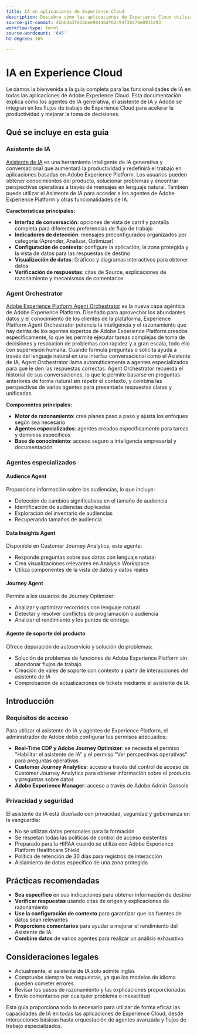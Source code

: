 ```yaml
---
title: IA en aplicaciones de Experience Cloud
description: Descubra cómo las aplicaciones de Experience Cloud utilizan la IA generativa (GenAI), el asistente de IA y la IA agéntica.
source-git-commit: 4bb6da3fe1abee98446df62c94730274e0931493
workflow-type: tm+mt
source-wordcount: '645'
ht-degree: 16%

---
```


# IA en Experience Cloud

Le damos la bienvenida a la guía completa para las funcionalidades de IA en todas las aplicaciones de Adobe Experience Cloud. Esta documentación explica cómo los agentes de IA generativa, el asistente de IA y Adobe se integran en los flujos de trabajo de Experience Cloud para acelerar la productividad y mejorar la toma de decisiones.

## Qué se incluye en esta guía

### Asistente de IA

[Asistente de IA](./ai-assistant/ai-assistant-ui.md) es una herramienta inteligente de IA generativa y conversacional que aumentará la productividad y redefinirá el trabajo en aplicaciones basadas en Adobe Experience Platform. Los usuarios pueden obtener conocimientos del producto, solucionar problemas y encontrar perspectivas operativas a través de mensajes en lenguaje natural. También puede utilizar el Asistente de IA para acceder a los agentes de Adobe Experience Platform y otras funcionalidades de IA.

**Características principales:**

- **Interfaz de conversación**: opciones de vista de carril y pantalla completa para diferentes preferencias de flujo de trabajo
- **Indicadores de detección**: mensajes preconfigurados organizados por categoría (Aprender, Analizar, Optimizar)
- **Configuración de contexto**: configure la aplicación, la zona protegida y la vista de datos para las respuestas de destino
- **Visualización de datos**: Gráficos y diagramas interactivos para obtener datos
- **Verificación de respuestas**: citas de Source, explicaciones de razonamiento y mecanismos de comentarios

### Agent Orchestrator

[Adobe Experience Platform Agent Orchestrator](./agents/agent-orchestrator.md) es la nueva capa agéntica de Adobe Experience Platform. Diseñado para aprovechar los abundantes datos y el conocimiento de los clientes de la plataforma, Experience Platform Agent Orchestrator potencia la inteligencia y el razonamiento que hay detrás de los agentes expertos de Adobe Experience Platform creados específicamente, lo que les permite ejecutar tareas complejas de toma de decisiones y resolución de problemas con rapidez y a gran escala, todo ello con supervisión humana. Cuando formula preguntas o solicita ayuda a través del lenguaje natural en una interfaz conversacional como el Asistente de IA, Agent Orchestrator llama automáticamente a agentes especializados para que le den las respuestas correctas. Agent Orchestrator recuerda el historial de sus conversaciones, lo que le permite basarse en preguntas anteriores de forma natural sin repetir el contexto, y combina las perspectivas de varios agentes para presentarle respuestas claras y unificadas.

**Componentes principales:**

- **Motor de razonamiento**: crea planes paso a paso y ajusta los enfoques según sea necesario
- **Agentes especializados**: agentes creados específicamente para tareas y dominios específicos
- **Base de conocimiento**: acceso seguro a inteligencia empresarial y documentación

### Agentes especializados

#### Audience Agent

Proporciona información sobre las audiencias, lo que incluye:

- Detección de cambios significativos en el tamaño de audiencia
- Identificación de audiencias duplicadas
- Exploración del inventario de audiencias
- Recuperando tamaños de audiencia

#### Data Insights Agent

Disponible en Customer Journey Analytics, este agente:

- Responde preguntas sobre sus datos con lenguaje natural
- Crea visualizaciones relevantes en Analysis Workspace
- Utiliza componentes de la vista de datos y datos reales

#### Journey Agent

Permite a los usuarios de Journey Optimizer:

- Analizar y optimizar recorridos con lenguaje natural
- Detectar y resolver conflictos de programación o audiencia
- Analizar el rendimiento y los puntos de entrega

#### Agente de soporte del producto

Ofrece depuración de autoservicio y solución de problemas:

- Solución de problemas de funciones de Adobe Experience Platform sin abandonar flujos de trabajo
- Creación de vales de soporte con contexto a partir de interacciones del asistente de IA
- Comprobación de actualizaciones de tickets mediante el asistente de IA

## Introducción

### Requisitos de acceso

Para utilizar el asistente de IA y agentes de Experience Platform, el administrador de Adobe debe configurar los permisos adecuados:

- **Real-Time CDP y Adobe Journey Optimizer**: se necesita el permiso &quot;Habilitar el asistente de IA&quot; y el permiso &quot;Ver perspectivas operativas&quot; para preguntas operativas
- **Customer Journey Analytics**: acceso a través del control de acceso de Customer Journey Analytics para obtener información sobre el producto y preguntas sobre datos
- **Adobe Experience Manager**: acceso a través de Adobe Admin Console

### Privacidad y seguridad

El asistente de IA está diseñado con privacidad, seguridad y gobernanza en la vanguardia:

- No se utilizan datos personales para la formación
- Se respetan todas las políticas de control de acceso existentes
- Preparado para la HIPAA cuando se utiliza con Adobe Experience Platform Healthcare Shield
- Política de retención de 30 días para registros de interacción
- Aislamiento de datos específico de una zona protegida

## Prácticas recomendadas

- **Sea específico** en sus indicaciones para obtener información de destino
- **Verificar respuestas** usando citas de origen y explicaciones de razonamiento
- **Use la configuración de contexto** para garantizar que las fuentes de datos sean relevantes
- **Proporcione comentarios** para ayudar a mejorar el rendimiento del Asistente de IA
- **Combine datos** de varios agentes para realizar un análisis exhaustivo

## Consideraciones legales

- Actualmente, el asistente de IA solo admite inglés
- Compruebe siempre las respuestas, ya que los modelos de idioma pueden cometer errores
- Revisar los pasos de razonamiento y las explicaciones proporcionadas
- Envíe comentarios por cualquier problema o inexactitud

Esta guía proporciona todo lo necesario para utilizar de forma eficaz las capacidades de IA en todas las aplicaciones de Experience Cloud, desde interacciones básicas hasta orquestación de agentes avanzada y flujos de trabajo especializados.
